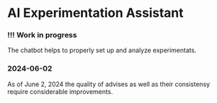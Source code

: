 # AI Experimentation Assistant 
### !!! Work in progress  

The chatbot helps to properly set up and analyze experimentats.  

### 2024-06-02  
As of June 2, 2024 the quality of advises as well as their consistensy require considerable improvements.  

